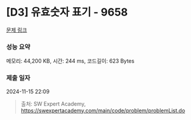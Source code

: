 # [D3] 유효숫자 표기 - 9658 

[문제 링크](https://swexpertacademy.com/main/code/problem/problemDetail.do?contestProbId=AXCjn9TKJmUDFAX0) 

### 성능 요약

메모리: 44,200 KB, 시간: 244 ms, 코드길이: 623 Bytes

### 제출 일자

2024-11-15 22:09



> 출처: SW Expert Academy, https://swexpertacademy.com/main/code/problem/problemList.do